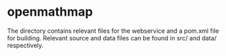 openmathmap
=======
The directory contains relevant files for the webservice and a pom.xml file for building. 
Relevant source and data files can be found
in src/ and data/ respectively.